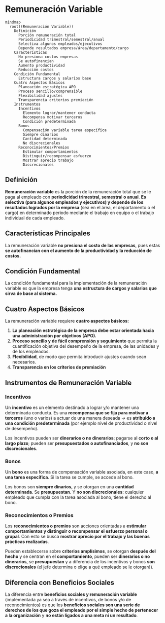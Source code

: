 # Remuneración Variable

```mermaid
mindmap
  root((Remuneración Variable))
    Definición
      Porción remuneración total
      Periodicidad trimestral/semestral/anual
      Selectiva algunos empleados/ejecutivos
      Depende resultados empresa/área/departamento/cargo
    Características
      No presiona costos empresas
      Se autofinancian
      Aumento productividad
      Reducción costos
    Condición Fundamental
      Estructura cargos y salarios base
    Cuatro Aspectos Básicos
      Planeación estratégica APO
      Proceso sencillo/comprensible
      Flexibilidad ajustes
      Transparencia criterios premiación
    Instrumentos
      Incentivos
        Elemento lograr/mantener conducta
        Recompensa motivar terceros
        Condición predeterminada
      Bonos
        Compensación variable tarea específica
        Siempre dinarios
        Cantidad determinada
        No discrecionales
      Reconocimientos/Premios
        Estimular comportamientos
        Distinguir/recompensar esfuerzo
        Mostrar aprecio trabajo
        Discrecionales
```

## Definición

**Remuneración variable** es la porción de la remuneración total que se le paga al empleado con **periodicidad trimestral, semestral o anual**. **Es selectiva (para algunos empleados y ejecutivos) y depende de los resultados logrados por la empresa** (sea en el área, el departamento o el cargo) en determinado periodo mediante el trabajo en equipo o el trabajo individual de cada empleado.

## Características Principales

La remuneración variable **no presiona el costo de las empresas**, pues estas **se autofinancian con el aumento de la productividad y la reducción de costos.**

## Condición Fundamental

La condición fundamental para la implementación de la remuneración variable es que la empresa tenga **una estructura de cargos y salarios que sirva de base al sistema.**

## Cuatro Aspectos Básicos

La remuneración variable requiere **cuatro aspectos básicos:**

1. **La planeación estratégica de la empresa debe estar orientada hacia una administración por objetivos (APO).**
2. **Proceso sencillo y de fácil comprensión y seguimiento** que permita la cuantificación objetiva del desempeño de la empresa, de las unidades y de los empleados.
3. **Flexibilidad**, de modo que permita introducir ajustes cuando sean necesarios.
4. **Transparencia en los criterios de premiación**

## Instrumentos de Remuneración Variable

### Incentivos

Un **incentivo** es un elemento destinado a lograr y/o mantener una determinada conducta. Es una **recompensa que se fija para motivar a terceros** (uno o varios) a actuar de una manera deseada → es **atribuido a una condición predeterminada** (por ejemplo nivel de productividad o nivel de desempeño).

Los incentivos pueden ser **dinerarios o no dinerarios**; pagarse al **corto o al largo plazo**; pueden ser **presupuestados o autofinanciados**, y **no son discrecionales**.

### Bonos

Un **bono** es una forma de compensación variable asociada, en este caso, **a una tarea específica**. Si la tarea se cumple, se accede al bono.

Los bonos son **siempre dinarios**, y se otorgan en una **cantidad determinada**. Se **presupuestan**. Y **no son discrecionales**: cualquier empleado que cumpla con la tarea asociada al bono, tiene el derecho al bono.

### Reconocimientos o Premios

Los **reconocimientos o premios** son acciones orientadas a **estimular comportamientos y distinguir o recompensar el esfuerzo personal o grupal**. Con esto se busca **mostrar aprecio por el trabajo y las buenas prácticas realizadas**.

Pueden establecerse sobre **criterios amplísimos**, se otorgan **después del hecho** y se centran en el **comportamiento**, pueden ser **dinerarios o no dinerarios**, se **presupuestan** y a diferencia de los incentivos y bonos **son discrecionales** (el jefe determina o elige a qué empleado se le otorgará).

## Diferencia con Beneficios Sociales

La diferencia entre **beneficios sociales y remuneración variable** (implementada ya sea a través de incentivos, de bonos y/o de reconocimientos) es que los **beneficios sociales son una serie de derechos de los que goza el empleado por el simple hecho de pertenecer a la organización** y **no están ligados a una meta ni un resultado**. 